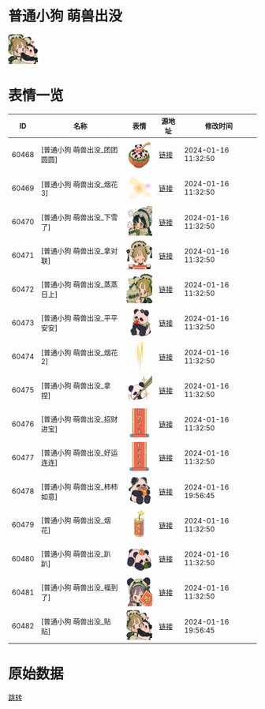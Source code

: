 # 普通小狗 萌兽出没

<img src="./cover.png" height="60" alt="cover" />

# 表情一览

|ID|名称|表情|源地址|修改时间|
|----|----|----|----|----|
|60468|[普通小狗 萌兽出没_团团圆圆]|<img src="./pic/060468_%5B普通小狗 萌兽出没_团团圆圆%5D.png" height="60" alt="团团圆圆"/>|[链接](https://i0.hdslb.com/bfs/garb/77f0715e2179667250311714ad2b3c8825601460.png)|2024-01-16 11:32:50|
|60469|[普通小狗 萌兽出没_烟花3]|<img src="./pic/060469_%5B普通小狗 萌兽出没_烟花3%5D.png" height="60" alt="烟花3"/>|[链接](https://i0.hdslb.com/bfs/garb/bfee642bb1a8be2b3ff2fe2f628ef921ab80b553.png)|2024-01-16 11:32:50|
|60470|[普通小狗 萌兽出没_下雪了]|<img src="./pic/060470_%5B普通小狗 萌兽出没_下雪了%5D.png" height="60" alt="下雪了"/>|[链接](https://i0.hdslb.com/bfs/garb/7537d9469ddd729bf579e3b9db558ea214fce43b.png)|2024-01-16 11:32:50|
|60471|[普通小狗 萌兽出没_拿对联]|<img src="./pic/060471_%5B普通小狗 萌兽出没_拿对联%5D.png" height="60" alt="拿对联"/>|[链接](https://i0.hdslb.com/bfs/garb/7bf24c6eb2e58642f33174200188b4e88c179d16.png)|2024-01-16 11:32:50|
|60472|[普通小狗 萌兽出没_蒸蒸日上]|<img src="./pic/060472_%5B普通小狗 萌兽出没_蒸蒸日上%5D.png" height="60" alt="蒸蒸日上"/>|[链接](https://i0.hdslb.com/bfs/garb/7228bec05da5cd8737ce0013ac0b12a2648ee804.png)|2024-01-16 11:32:50|
|60473|[普通小狗 萌兽出没_平平安安]|<img src="./pic/060473_%5B普通小狗 萌兽出没_平平安安%5D.png" height="60" alt="平平安安"/>|[链接](https://i0.hdslb.com/bfs/garb/8d3f76ad789f11cebdcb8526e83dd9c7888b8ffd.png)|2024-01-16 11:32:50|
|60474|[普通小狗 萌兽出没_烟花2]|<img src="./pic/060474_%5B普通小狗 萌兽出没_烟花2%5D.png" height="60" alt="烟花2"/>|[链接](https://i0.hdslb.com/bfs/garb/91d35ef14adc940f867a9ca2b3c55f63b4d06a67.png)|2024-01-16 11:32:50|
|60475|[普通小狗 萌兽出没_拿捏]|<img src="./pic/060475_%5B普通小狗 萌兽出没_拿捏%5D.png" height="60" alt="拿捏"/>|[链接](https://i0.hdslb.com/bfs/garb/f1e68ff04e3d8604043548bb66e81ea2535628c4.png)|2024-01-16 11:32:50|
|60476|[普通小狗 萌兽出没_招财进宝]|<img src="./pic/060476_%5B普通小狗 萌兽出没_招财进宝%5D.png" height="60" alt="招财进宝"/>|[链接](https://i0.hdslb.com/bfs/garb/45decd95489996bb9cc5b35cd60c27a8c6c7ee79.png)|2024-01-16 11:32:50|
|60477|[普通小狗 萌兽出没_好运连连]|<img src="./pic/060477_%5B普通小狗 萌兽出没_好运连连%5D.png" height="60" alt="好运连连"/>|[链接](https://i0.hdslb.com/bfs/garb/3198d54b5f7289464bd2aa3c7af3817c31c0b1f6.png)|2024-01-16 11:32:50|
|60478|[普通小狗 萌兽出没_柿柿如意]|<img src="./pic/060478_%5B普通小狗 萌兽出没_柿柿如意%5D.png" height="60" alt="柿柿如意"/>|[链接](https://i0.hdslb.com/bfs/garb/a765d535987d613727f25c9187146cecc79f448b.png)|2024-01-16 19:56:45|
|60479|[普通小狗 萌兽出没_烟花]|<img src="./pic/060479_%5B普通小狗 萌兽出没_烟花%5D.png" height="60" alt="烟花"/>|[链接](https://i0.hdslb.com/bfs/garb/a829aecdaa6c4211ea048351fe63c549a069cda9.png)|2024-01-16 11:32:50|
|60480|[普通小狗 萌兽出没_趴趴]|<img src="./pic/060480_%5B普通小狗 萌兽出没_趴趴%5D.png" height="60" alt="趴趴"/>|[链接](https://i0.hdslb.com/bfs/garb/1d496a5012c1db00b362f4de3e0441cdcfe5e141.png)|2024-01-16 11:32:50|
|60481|[普通小狗 萌兽出没_福到了]|<img src="./pic/060481_%5B普通小狗 萌兽出没_福到了%5D.png" height="60" alt="福到了"/>|[链接](https://i0.hdslb.com/bfs/garb/d0a2047f7e27cdfdf519b2b1e343980d6d4c8572.png)|2024-01-16 11:32:50|
|60482|[普通小狗 萌兽出没_贴贴]|<img src="./pic/060482_%5B普通小狗 萌兽出没_贴贴%5D.png" height="60" alt="贴贴"/>|[链接](https://i0.hdslb.com/bfs/garb/3c1d889f8caa4a55abb495725484ca52b9a630a2.png)|2024-01-16 19:56:45|

# 原始数据

[跳转](./raw.json)

